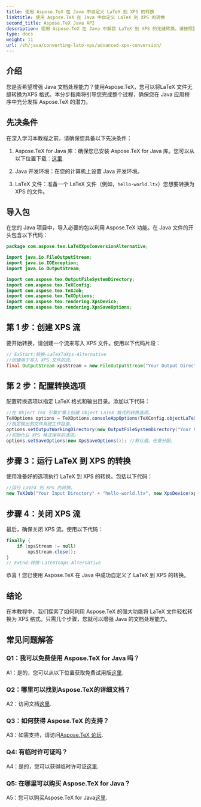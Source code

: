 ```yaml
---
title: 使用 Aspose.TeX 在 Java 中自定义 LaTeX 到 XPS 的转换
linktitle: 使用 Aspose.TeX 在 Java 中自定义 LaTeX 到 XPS 的转换
second_title: Aspose.TeX Java API
description: 使用 Aspose.TeX 在 Java 中解锁 LaTeX 到 XPS 的无缝转换。请按照我们的分步指南进行高效的文档处理。
type: docs
weight: 11
url: /zh/java/converting-lato-xps/advanced-xps-conversion/
---
```

## 介绍

您是否希望增强 Java 文档处理能力？使用Aspose.TeX，您可以将LaTeX 文件无缝转换为XPS 格式。本分步指南将引导您完成整个过程，确保您在 Java 应用程序中充分发挥 Aspose.TeX 的潜力。

## 先决条件

在深入学习本教程之前，请确保您具备以下先决条件：

1.  Aspose.TeX for Java 库：确保您已安装 Aspose.TeX for Java 库。您可以从以下位置下载：[这里](https://releases.aspose.com/tex/java/).

2. Java 开发环境：在您的计算机上设置 Java 开发环境。

3.  LaTeX 文件：准备一个 LaTeX 文件（例如，`hello-world.ltx`）您想要转换为 XPS 的文件。

## 导入包

在您的 Java 项目中，导入必要的包以利用 Aspose.TeX 功能。在 Java 文件的开头包含以下代码：

```java
package com.aspose.tex.LaTeXXpsConversionAlternative;

import java.io.FileOutputStream;
import java.io.IOException;
import java.io.OutputStream;

import com.aspose.tex.OutputFileSystemDirectory;
import com.aspose.tex.TeXConfig;
import com.aspose.tex.TeXJob;
import com.aspose.tex.TeXOptions;
import com.aspose.tex.rendering.XpsDevice;
import com.aspose.tex.rendering.XpsSaveOptions;
```

## 第 1 步：创建 XPS 流

要开始转换，请创建一个流来写入 XPS 文件。使用以下代码片段：

```java
// ExStart:转换-LaTeXToXps-Alternative
//创建用于写入 XPS 文件的流。
final OutputStream xpsStream = new FileOutputStream("Your Output Directory" + "any-name.xps");
```

## 第 2 步：配置转换选项

配置转换选项以指定 LaTeX 格式和输出目录。添加以下代码：

```java
//在 Object TeX 引擎扩展上创建 Object LaTeX 格式的转换选项。
TeXOptions options = TeXOptions.consoleAppOptions(TeXConfig.objectLaTeX());
//指定输出的文件系统工作目录。
options.setOutputWorkingDirectory(new OutputFileSystemDirectory("Your Output Directory"));
//初始化以 XPS 格式保存的选项。
options.setSaveOptions(new XpsSaveOptions()); //默认值。任意分配。
```

## 步骤 3：运行 LaTeX 到 XPS 的转换

使用准备好的选项执行 LaTeX 到 XPS 的转换。包括以下代码：

```java
//运行 LaTeX 到 XPS 的转换。
new TeXJob("Your Input Directory" + "hello-world.ltx", new XpsDevice(xpsStream), options).run();
```

## 步骤 4：关闭 XPS 流

最后，确保关闭 XPS 流。使用以下代码：

```java
finally {
    if (xpsStream != null)
        xpsStream.close();
}
// ExEnd:转换-LaTeXToXps-Alternative
```

恭喜！您已使用 Aspose.TeX 在 Java 中成功自定义了 LaTeX 到 XPS 的转换。

## 结论

在本教程中，我们探索了如何利用 Aspose.TeX 的强大功能将 LaTeX 文件轻松转换为 XPS 格式。只需几个步骤，您就可以增强 Java 的文档处理能力。

## 常见问题解答

### Q1：我可以免费使用 Aspose.TeX for Java 吗？

 A1：是的，您可以从以下位置获取免费试用版[这里](https://releases.aspose.com/).

### Q2：哪里可以找到Aspose.TeX的详细文档？

 A2：访问文档[这里](https://reference.aspose.com/tex/java/).

### Q3：如何获得 Aspose.TeX 的支持？

 A3：如需支持，请访问[Aspose.TeX 论坛](https://forum.aspose.com/c/tex/47).

### Q4: 有临时许可证吗？

 A4：是的，您可以获得临时许可证[这里](https://purchase.aspose.com/temporary-license/).

### Q5: 在哪里可以购买 Aspose.TeX for Java？

 A5：您可以购买Aspose.TeX for Java[这里](https://purchase.aspose.com/buy).
